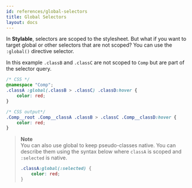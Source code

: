 ```yaml
---
id: references/global-selectors
title: Global Selectors
layout: docs
---
```


In **Stylable**, selectors are scoped to the stylesheet. But what if you want to target global or other selectors that are not scoped? You can use the `:global()` directive selector. 

In this example `.classB` and `.classC` are not scoped to `Comp` but are part of the selector query.

```css
/* CSS */
@namespace "Comp";
.classA :global(.classB > .classC) .classD:hover {
    color: red;
}
```

```css
/* CSS output*/
.Comp__root .Comp__classA .classB > .classC .Comp__classD:hover {
    color: red;
}
```

> **Note**   
>You can also use global to keep pseudo-classes native. You can describe them using the syntax below where `classA` is scoped and `:selected` is native.
>
> ```css
> .classA:global(:selected) {
>     color: red;
> }
> ```
